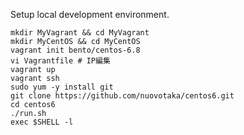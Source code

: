 Setup local development environment.

```
mkdir MyVagrant && cd MyVagrant
mkdir MyCentOS && cd MyCentOS
vagrant init bento/centos-6.8
vi Vagrantfile # IP編集
vagrant up
vagrant ssh
sudo yum -y install git
git clone https://github.com/nuovotaka/centos6.git
cd centos6
./run.sh
exec $SHELL -l
```
